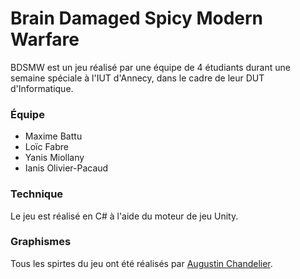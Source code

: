 # Brain Damaged Spicy Modern Warfare

BDSMW est un jeu réalisé par une équipe de 4 étudiants durant une semaine spéciale à l'IUT d'Annecy, dans le cadre de leur DUT d'Informatique.

### Équipe

- Maxime Battu
- Loïc Fabre
- Yanis Miollany
- Ianis Olivier-Pacaud

### Technique

Le jeu est réalisé en C# à l'aide du moteur de jeu Unity.

### Graphismes

Tous les spirtes du jeu ont été réalisés par [Augustin Chandelier](https://www.instagram.com/augustinchandelier).
